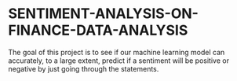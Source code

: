 # SENTIMENT-ANALYSIS-ON-FINANCE-DATA-ANALYSIS
The goal of this project is to see if our machine learning model can accurately, to a large extent, predict if a sentiment will be positive or negative by just going through the statements.
